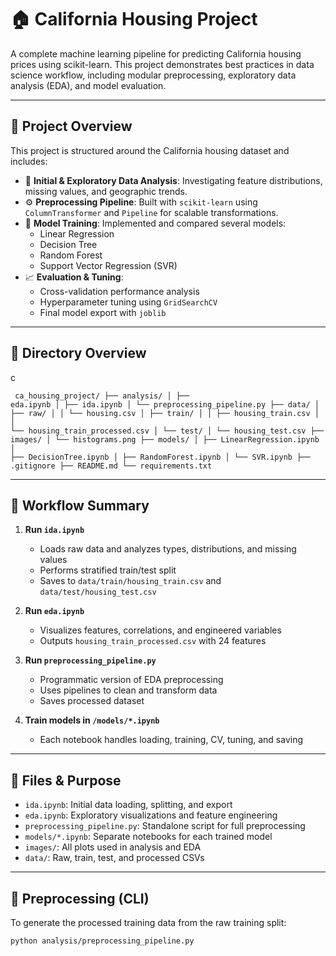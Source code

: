 # 🏠 California Housing Project

A complete machine learning pipeline for predicting California housing prices using scikit-learn. This project demonstrates best practices in data science workflow, including modular preprocessing, exploratory data analysis (EDA), and model evaluation.

---

## 🧠 Project Overview

This project is structured around the California housing dataset and includes:

- 🧹 **Initial & Exploratory Data Analysis**: Investigating feature distributions, missing values, and geographic trends.
- ⚙️ **Preprocessing Pipeline**: Built with `scikit-learn` using `ColumnTransformer` and `Pipeline` for scalable transformations.
- 🤖 **Model Training**: Implemented and compared several models:
  - Linear Regression
  - Decision Tree
  - Random Forest
  - Support Vector Regression (SVR)
- 📈 **Evaluation & Tuning**:
  - Cross-validation performance analysis
  - Hyperparameter tuning using `GridSearchCV`
  - Final model export with `joblib`

---
## 📂 Directory Overview

c<pre lang="markdown"><code>
ca_housing_project/
├── analysis/
│   ├── eda.ipynb
│   ├── ida.ipynb
│   └── preprocessing_pipeline.py
├── data/
│   ├── raw/
│   │   └── housing.csv
│   ├── train/
│   │   ├── housing_train.csv
│   │   └── housing_train_processed.csv
│   └── test/
│       └── housing_test.csv
├── images/
│   └── histograms.png
├── models/
│   ├── LinearRegression.ipynb
│   ├── DecisionTree.ipynb
│   ├── RandomForest.ipynb
│   └── SVR.ipynb
├── .gitignore
├── README.md
└── requirements.txt
</code></pre>


---
## 🔁 Workflow Summary

1. **Run `ida.ipynb`**  
   - Loads raw data and analyzes types, distributions, and missing values  
   - Performs stratified train/test split  
   - Saves to `data/train/housing_train.csv` and `data/test/housing_test.csv`

2. **Run `eda.ipynb`**  
   - Visualizes features, correlations, and engineered variables  
   - Outputs `housing_train_processed.csv` with 24 features

3. **Run `preprocessing_pipeline.py`**  
   - Programmatic version of EDA preprocessing  
   - Uses pipelines to clean and transform data  
   - Saves processed dataset

4. **Train models in `/models/*.ipynb`**  
   - Each notebook handles loading, training, CV, tuning, and saving

---

## 📂 Files & Purpose

- `ida.ipynb`: Initial data loading, splitting, and export
- `eda.ipynb`: Exploratory visualizations and feature engineering
- `preprocessing_pipeline.py`: Standalone script for full preprocessing
- `models/*.ipynb`: Separate notebooks for each trained model
- `images/`: All plots used in analysis and EDA
- `data/`: Raw, train, test, and processed CSVs

---

## 💾 Preprocessing (CLI)

To generate the processed training data from the raw training split:

```bash
python analysis/preprocessing_pipeline.py